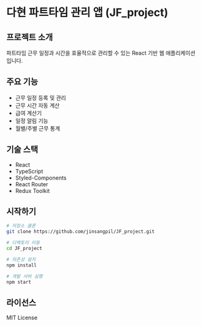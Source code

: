 # 다현 파트타임 관리 앱 (JF_project)

## 프로젝트 소개
파트타임 근무 일정과 시간을 효율적으로 관리할 수 있는 React 기반 웹 애플리케이션입니다.

## 주요 기능
- 근무 일정 등록 및 관리
- 근무 시간 자동 계산
- 급여 계산기
- 일정 알림 기능
- 월별/주별 근무 통계

## 기술 스택
- React
- TypeScript
- Styled-Components
- React Router
- Redux Toolkit

## 시작하기
```bash
# 저장소 클론
git clone https://github.com/jinsangpil/JF_project.git

# 디렉토리 이동
cd JF_project

# 의존성 설치
npm install

# 개발 서버 실행
npm start
```

## 라이선스
MIT License